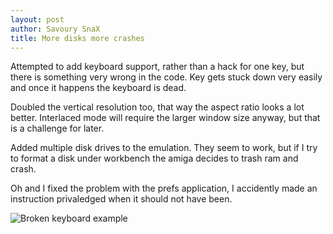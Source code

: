 ```yaml
---
layout: post
author: Savoury SnaX
title: More disks more crashes 
---
```


 Attempted to add keyboard support, rather than a hack for one key, but there is something very wrong in the code. Key gets stuck down very easily and once it happens the keyboard is dead.

 Doubled the vertical resolution too, that way the aspect ratio looks a lot better. Interlaced mode will require the larger window size anyway, but that is a challenge for later.

 Added multiple disk drives to the emulation. They seem to work, but if I try to format a disk under workbench the amiga decides to trash ram and crash.

 Oh and I fixed the problem with the prefs application, I accidently made an instruction privaledged when it should not have been.

 ![Broken keyboard example](/Project-Ami/images/keybroke.png)

